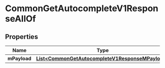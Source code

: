 

# CommonGetAutocompleteV1ResponseAllOf


## Properties

Name | Type | Description | Notes
------------ | ------------- | ------------- | -------------
**mPayload** | [**List&lt;CommonGetAutocompleteV1ResponseMPayload&gt;**](CommonGetAutocompleteV1ResponseMPayload.md) |  | 



